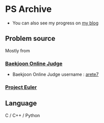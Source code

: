 # PS Archive
- You can also see my progress on [my blog](https://wani7.tistory.com/category/%ED%94%84%EB%A1%9C%EA%B7%B8%EB%9E%98%EB%B0%8D)

## Problem source

Mostly from

### [Baekjoon Online Judge](https://www.acmicpc.net/)

- Baekjoon Online Judge username : [arete7](https://www.acmicpc.net/user/arete7)

### [Project Euler](https://projecteuler.net/)

## Language

C / C++ / Python
